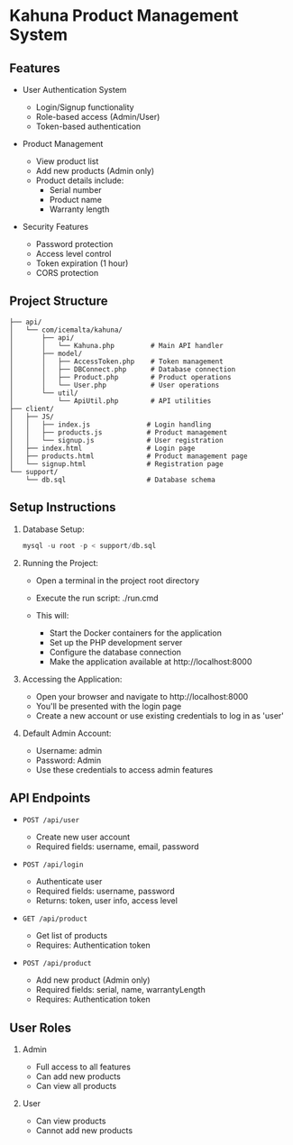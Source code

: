 # Kahuna Product Management System

## Features

- User Authentication System
  - Login/Signup functionality
  - Role-based access (Admin/User)
  - Token-based authentication

- Product Management
  - View product list
  - Add new products (Admin only)
  - Product details include:
    - Serial number
    - Product name
    - Warranty length

- Security Features
  - Password protection
  - Access level control
  - Token expiration (1 hour)
  - CORS protection


## Project Structure

```
├── api/
│   └── com/icemalta/kahuna/
│       ├── api/
│       │   └── Kahuna.php         # Main API handler
│       ├── model/
│       │   ├── AccessToken.php    # Token management
│       │   ├── DBConnect.php      # Database connection
│       │   ├── Product.php        # Product operations
│       │   └── User.php           # User operations
│       └── util/
│           └── ApiUtil.php        # API utilities
├── client/
│   ├── JS/
│   │   ├── index.js              # Login handling
│   │   ├── products.js           # Product management
│   │   └── signup.js             # User registration
│   ├── index.html                # Login page
│   ├── products.html             # Product management page
│   └── signup.html               # Registration page
└── support/
    └── db.sql                    # Database schema
```

## Setup Instructions

1. Database Setup:
   ```sql
   mysql -u root -p < support/db.sql
   ```

2. Running the Project:
   - Open a terminal in the project root directory
   - Execute the run script:
     ./run.cmd

   - This will:
     - Start the Docker containers for the application
     - Set up the PHP development server
     - Configure the database connection
     - Make the application available at http://localhost:8000

3. Accessing the Application:
   - Open your browser and navigate to http://localhost:8000
   - You'll be presented with the login page
   - Create a new account or use existing credentials to log in as 'user'

4. Default Admin Account:
   - Username: admin
   - Password: Admin
   - Use these credentials to access admin features

## API Endpoints

- `POST /api/user`
  - Create new user account
  - Required fields: username, email, password

- `POST /api/login`
  - Authenticate user
  - Required fields: username, password
  - Returns: token, user info, access level

- `GET /api/product`
  - Get list of products
  - Requires: Authentication token

- `POST /api/product`
  - Add new product (Admin only)
  - Required fields: serial, name, warrantyLength
  - Requires: Authentication token

## User Roles

1. Admin
   - Full access to all features
   - Can add new products
   - Can view all products

2. User
   - Can view products
   - Cannot add new products






